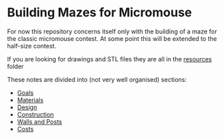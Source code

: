 # Building Mazes for Micromouse

For now this repository concerns itself only with the building of a maze for the classic micromouse contest. At some point this will be extended to the half-size contest.

If you are looking for drawings and STL files they are all in the [resources](./resources/) folder


These notes are divided into (not very well organised) sections:

- [Goals](./010-Goals.md)
- [Materials](./050-Materials.md)
- [Design](./060-Design.md)
- [Construction](./070-Construction.md)
- [Walls and Posts](./080-Walls-And-Posts.md)
- [Costs](./090-Costs.md)



